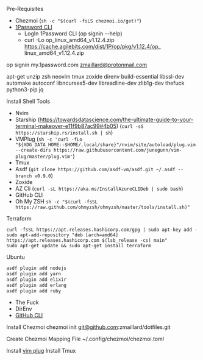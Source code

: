 Pre-Requisites
- Chezmoi (`sh -c "$(curl -fsLS chezmoi.io/get)"`)
- [1Password CLI](https://support.1password.com/command-line-getting-started/)
  - LogIn 1Password CLI (op signin --help)
  - curl -Lo op_linux_amd64_v1.12.4.zip https://cache.agilebits.com/dist/1P/op/pkg/v1.12.4/op_
linux_amd64_v1.12.4.zip

op signin my.1password.com zmaillard@protonmail.com

apt-get unzip zsh neovim tmux zoxide direnv build-essential libssl-dev automake autoconf libncurses5-dev libreadline-dev zlib1g-dev thefuck python3-pip jq

Install Shell Tools
- Nvim
- Starship (https://towardsdatascience.com/the-ultimate-guide-to-your-terminal-makeover-e11f9b87ac99#4b05) (`curl -sS https://starship.rs/install.sh | sh`)
- VMPlug (`sh -c 'curl -fLo "${XDG_DATA_HOME:-$HOME/.local/share}"/nvim/site/autoload/plug.vim --create-dirs https://raw.githubusercontent.com/junegunn/vim-plug/master/plug.vim'`)
- Tmux
- Asdf (`git clone https://github.com/asdf-vm/asdf.git ~/.asdf --branch v0.9.0`)
- Zoxide
- AZ Cli (`curl -sL https://aka.ms/InstallAzureCLIDeb | sudo bash`)
- GitHub CLI
- Oh My ZSH `sh -c "$(curl -fsSL https://raw.github.com/ohmyzsh/ohmyzsh/master/tools/install.sh)"`

Terraform
```
curl -fsSL https://apt.releases.hashicorp.com/gpg | sudo apt-key add -
sudo apt-add-repository "deb [arch=amd64] https://apt.releases.hashicorp.com $(lsb_release -cs) main"
sudo apt-get update && sudo apt-get install terraform
```

Ubuntu

```bash
asdf plugin add nodejs
asdf plugin add yarn
asdf plugin add elixir
asdf plugin add erlang
asdf plugin add ruby
```

- The Fuck
- DirEnv
- [GitHub CLI](https://cli.github.com)

Install Chezmoi
chezmoi init git@github.com:zmaillard/dotfiles.git

Create Chezmoi Mapping File
~/.config/chezmoi/chezmoi.toml


Install [vim plug](https://github.com/junegunn/vim-plug)
Install Tmux

